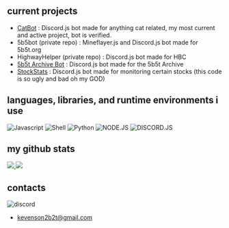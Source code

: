 ## current projects

- [CatBot](https://github.com/kevenson1103/catbot) : Discord.js bot made for anything cat related, my most current and active project, bot is verified.
- 5b5bot (private repo) : Mineflayer.js and Discord.js bot made for 5b5t.org
- HighwayHelper (private repo) : Discord.js bot made for HBC
- [5b5t Archive Bot](https://github.com/kevenson1103/5bArchiveBot) : Discord.js bot made for the 5b5t Archive
- [StockStats](https://github.com/kevenson1103/StockStats) : Discord.js bot made for monitoring certain stocks (this code is so ugly and bad oh my GOD)

## languages, libraries, and runtime environments i use

![Javascript](https://img.shields.io/badge/Javascript-323330?style=for-the-badge&logo=javascript)
![Shell](https://img.shields.io/badge/shell-323330?style=for-the-badge&logo=Shell)
![Python](https://img.shields.io/badge/python-323330?style=for-the-badge&logo=Python)
![NODE.JS](https://img.shields.io/badge/NODE-JS-darkgreen?style=for-the-badge&logo=node.js)
![DISCORD.JS](https://img.shields.io/badge/discord-js-informational?style=for-the-badge&logo=discord)


## my github stats

<a href="https://github.com/kevenson1103/myghstats">
<img src="https://github.com/kevenson1103/myghstats/blob/master/generated/overview.svg#gh-dark-mode-only" />
<img src="https://github.com/kevenson1103/myghstats/blob/master/generated/languages.svg#gh-dark-mode-only" />
</a>


## contacts
![discord](https://discord.c99.nl/widget/theme-4/312734500880646145.png)

- kevenson2b2t@gmail.com
